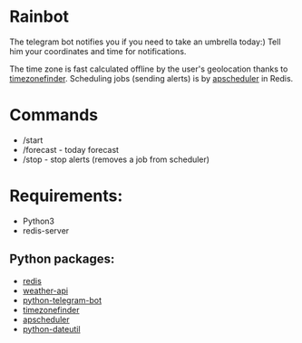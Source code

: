 # Rainbot
The telegram bot notifies you if you need to take an umbrella today:) Tell him your coordinates and time for notifications.

The time zone is fast calculated offline by the user's geolocation thanks to [timezonefinder](https://github.com/MrMinimal64/timezonefinder). Scheduling jobs (sending alerts) is by [apscheduler](https://github.com/agronholm/apscheduler) in Redis.

# Commands
- /start
- /forecast - today forecast
- /stop - stop alerts (removes a job from scheduler)

# Requirements:
- Python3
- redis-server

## Python packages:
- [redis](https://github.com/andymccurdy/redis-py)
- [weather-api](https://github.com/AnthonyBloomer/weather-api)
- [python-telegram-bot](https://github.com/python-telegram-bot/python-telegram-bot)
- [timezonefinder](https://github.com/MrMinimal64/timezonefinder)
- [apscheduler](https://github.com/agronholm/apscheduler)
- [python-dateutil](https://github.com/dateutil/dateutil/)
